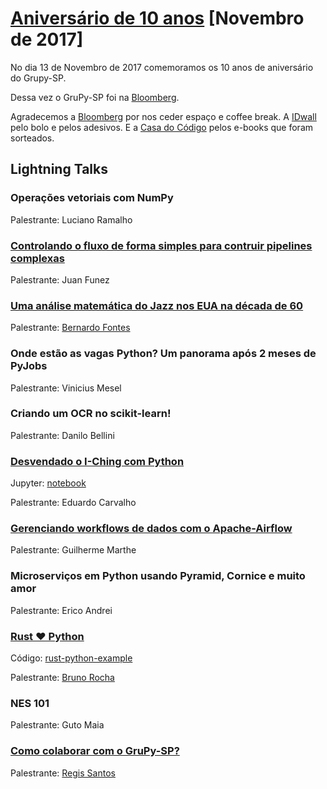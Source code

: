 # [Aniversário de 10 anos][0] [Novembro de 2017]

No dia 13 de Novembro de 2017 comemoramos os 10 anos de aniversário do Grupy-SP.

Dessa vez o GruPy-SP foi na [Bloomberg][1].

Agradecemos a [Bloomberg][1] por nos ceder espaço e coffee break. A [IDwall][2] pelo bolo e pelos adesivos. E a [Casa do Código][3] pelos e-books que foram sorteados.


## Lightning Talks

### Operações vetoriais com NumPy

Palestrante: Luciano Ramalho


### [Controlando o fluxo de forma simples para contruir pipelines complexas][11]

Palestrante: Juan Funez


### [Uma análise matemática do Jazz nos EUA na década de 60][4]

Palestrante: [Bernardo Fontes][5]


### Onde estão as vagas Python? Um panorama após 2 meses de PyJobs

Palestrante: Vinicius Mesel


### Criando um OCR no scikit-learn!

Palestrante: Danilo Bellini


### [Desvendado o I-Ching com Python][6]

Jupyter: [notebook][7]

Palestrante: Eduardo Carvalho


### [Gerenciando workflows de dados com o Apache-Airflow][12]

Palestrante: Guilherme Marthe


### Microserviços em Python usando Pyramid, Cornice e muito amor

Palestrante: Erico Andrei


### [Rust ❤️ Python][8]

Código: [rust-python-example][9]

Palestrante: [Bruno Rocha][10]


### NES 101

Palestrante: Guto Maia


### [Como colaborar com o GruPy-SP?](http://slides.com/regissilva/como-colaborar-com-o-grupy-sp#/)

Palestrante: [Regis Santos](https://github.com/rg3915/)


[0]: https://www.meetup.com/pt-BR/Grupy-SP/events/244141428/
[1]: https://www.bloomberg.com.br/
[2]: https://idwall.co/
[3]: https://www.casadocodigo.com.br/
[4]: https://berinhard.github.io/talks/grupy_sp_grafos/index.html#/
[5]: https://github.com/berinhard
[6]: http://slides.com/eduardooliveiradecarvalho/desvendando-o-iching
[7]: https://nbviewer.jupyter.org/gist/eduardostalinho/964fe9404e748a9e9b0ca07d9051ad1a
[8]: https://pt.slideshare.net/rochacbruno/escrevendo-modulos-python-com-rust
[9]: https://github.com/rochacbruno/rust-python-example
[10]: https://github.com/rochacbruno
[11]: https://www.slideshare.net/jfunez/controlando-o-fluxo-de-forma-simples-para-construir-pipelines-complexas
[12]: https://speakerdeck.com/grupysp/gerenciando-workflows-de-dados-com-o-apache-airflow
